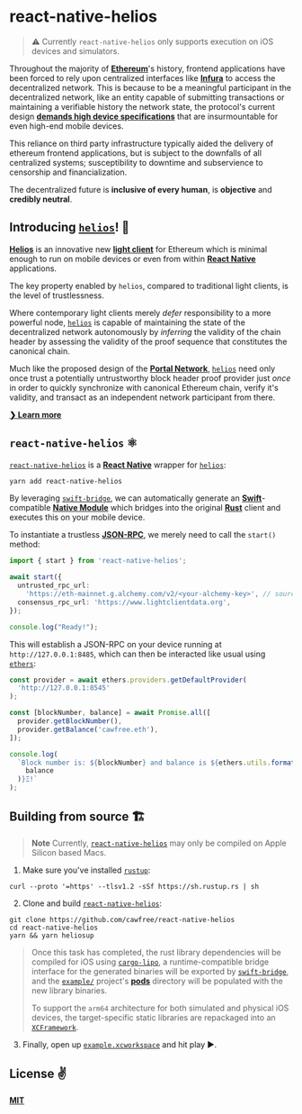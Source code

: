 # react-native-helios

> ⚠️ Currently `react-native-helios` only supports execution on iOS devices and simulators.

Throughout the majority of [__Ethereum__](https://ethereum.org/en/)'s history, frontend applications have been forced to rely upon centralized interfaces like [__Infura__](https://www.infura.io/) to access the decentralized network. This is because to be a meaningful participant in the decentralized network, like an entity capable of submitting transactions or maintaining a verifiable history the network state, the protocol's current design [__demands high device specifications__](https://youtu.be/0stc9jnQLXA?t=136) that are insurmountable for even high-end mobile devices.

This reliance on third party infrastructure typically aided the delivery of ethereum frontend applications, but is subject to the downfalls of all centralized systems; susceptibility to downtime and subservience to censorship and financialization.

The decentralized future is __inclusive of every human__, is __objective__ and __credibly neutral__.

## Introducing [`helios`](https://github.com/a16z/helios)! 👋

[__Helios__](https://github.com/a16z/helios) is an innovative new [__light client__](https://ethereum.org/en/developers/docs/nodes-and-clients/) for Ethereum which is minimal enough to run on mobile devices or even from within [__React Native__](https://reactnative.dev) applications.

The key property enabled by `helios`, compared to traditional light clients, is the level of trustlessness.

Where contemporary light clients merely _defer_ responsibility to a more powerful node, [`helios`](https://github.com/a16z/helios) is capable of maintaining the state of the decentralized network autonomously by _inferring_ the validity of the chain header by assessing the validity of the proof sequence that constitutes the canonical chain.

Much like the proposed design of the [__Portal Network__](https://www.ethportal.net/), [`helios`](https://github.com/a16z/helios) need only once trust a potentially untrustworthy block header proof provider just _once_ in order to quickly synchronize with canonical Ethereum chain, verify it's validity, and transact as an independent network participant from there.

[__❯ Learn more__](https://a16zcrypto.com/building-helios-ethereum-light-client/)

## `react-native-helios` ⚛️

[`react-native-helios`](https://github.com/cawfree) is a [__React Native__](https://reactnative.dev) wrapper for [`helios`](https://github.com/a16z/helios):

```sh
yarn add react-native-helios
```

By leveraging [`swift-bridge`](https://github.com/chinedufn/swift-bridge), we can automatically generate an [__Swift__](https://developer.apple.com/swift/)-compatible [__Native Module__](https://reactnative.dev/docs/native-modules-intro) which bridges into the original [__Rust__](https://www.rust-lang.org/) client and executes this on your mobile device.

To instantiate a trustless [__JSON-RPC__](https://ethereum.org/en/developers/docs/apis/json-rpc/#:~:text=JSON%2DRPC%20is%20a%20stateless,many%20various%20message%20passing%20environments.), we merely need to call the `start()` method:

```typescript
import { start } from 'react-native-helios';

await start({
  untrusted_rpc_url:
    'https://eth-mainnet.g.alchemy.com/v2/<your-alchemy-key>', // source of initial proofs
  consensus_rpc_url: 'https://www.lightclientdata.org',
});

console.log("Ready!");
```

This will establish a JSON-RPC on your device running at `http://127.0.0.1:8485`, which can then be interacted like usual using [`ethers`](https://github.com/ethers-io/ethers.js/):

```typescript
const provider = await ethers.providers.getDefaultProvider(
  'http://127.0.0.1:8545'
);

const [blockNumber, balance] = await Promise.all([
  provider.getBlockNumber(),
  provider.getBalance('cawfree.eth'),
]);

console.log(
  `Block number is: ${blockNumber} and balance is ${ethers.utils.formatEther(
    balance
  )}Ξ!`
);
```

## Building from source 🏗

> __Note__ Currently, [`react-native-helios`](https://github.com/cawfree/react-native-helios) may only be compiled on Apple Silicon based Macs.

1. Make sure you've installed [`rustup`](https://www.rust-lang.org/tools/install):

```shell
curl --proto '=https' --tlsv1.2 -sSf https://sh.rustup.rs | sh
```

2. Clone and build [`react-native-helios`](https://github.com/cawfree/react-native-helios):

```shell
git clone https://github.com/cawfree/react-native-helios
cd react-native-helios
yarn && yarn heliosup
```

> Once this task has completed, the rust library dependencies will be compiled for iOS using [`cargo-lipo`](https://github.com/TimNN/cargo-lipo), a runtime-compatible bridge interface for the generated binaries will be exported by [`swift-bridge`](https://github.com/chinedufn/swift-bridge), and the [`example/`](./example) project's [__pods__](https://cocoapods.org/) directory will be populated with the new library binaries.
>
> To support the `arm64` architecture for both simulated and physical iOS devices, the target-specific static libraries are repackaged into an [`XCFramework`](https://medium.com/trueengineering/xcode-and-xcframeworks-new-format-of-packing-frameworks-ca15db2381d3).

3. Finally, open up [`example.xcworkspace`](./example/ios) and hit play ▶.

## License ✌️

[__MIT__](./LICENSE)
